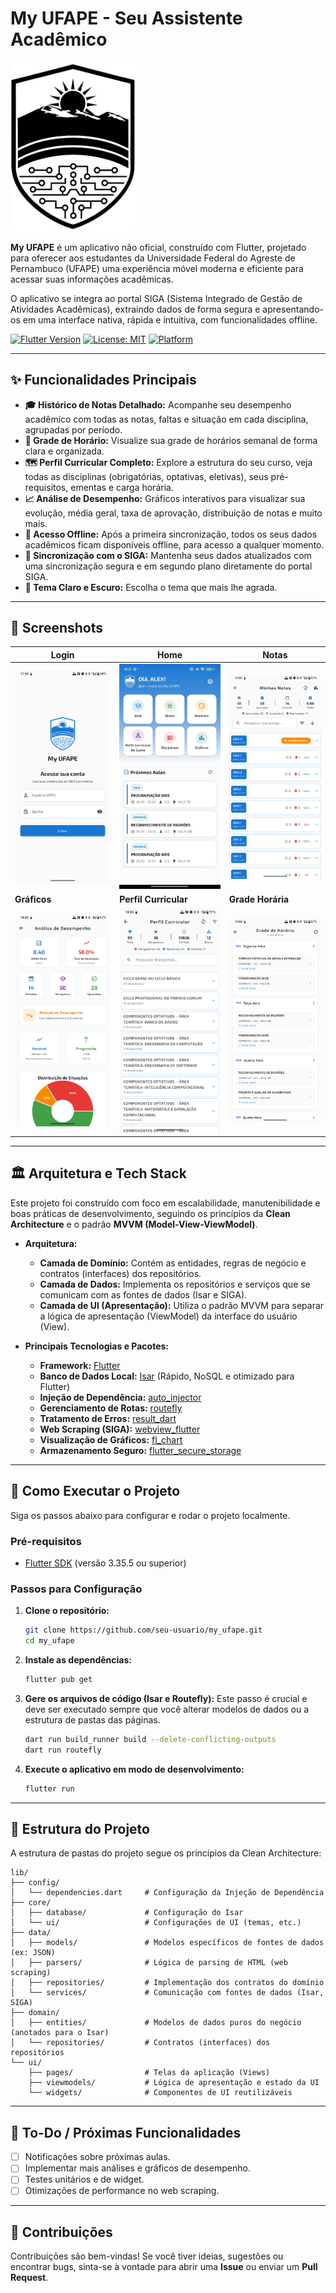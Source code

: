 # My UFAPE - Seu Assistente Acadêmico

<img src="assets/images/my_ufape_logo.png" alt="My UFAPE Logo" width="200"/>

**My UFAPE** é um aplicativo não oficial, construído com Flutter, projetado para oferecer aos estudantes da Universidade Federal do Agreste de Pernambuco (UFAPE) uma experiência móvel moderna e eficiente para acessar suas informações acadêmicas.

O aplicativo se integra ao portal SIGA (Sistema Integrado de Gestão de Atividades Acadêmicas), extraindo dados de forma segura e apresentando-os em uma interface nativa, rápida e intuitiva, com funcionalidades offline.

[![Flutter Version](https://img.shields.io/badge/Flutter-3.35.x-blue.svg)](https://flutter.dev)
[![License: MIT](https://img.shields.io/badge/License-MIT-yellow.svg)](https://opensource.org/licenses/MIT)
[![Platform](https://img.shields.io/badge/Platform-Android-green.svg)](https://flutter.dev)

---

## ✨ Funcionalidades Principais

- **🎓 Histórico de Notas Detalhado:** Acompanhe seu desempenho acadêmico com todas as notas, faltas e situação em cada disciplina, agrupadas por período.
- **📅 Grade de Horário:** Visualize sua grade de horários semanal de forma clara e organizada.
- **🗺️ Perfil Curricular Completo:** Explore a estrutura do seu curso, veja todas as disciplinas (obrigatórias, optativas, eletivas), seus pré-requisitos, ementas e carga horária.
- **📈 Análise de Desempenho:** Gráficos interativos para visualizar sua evolução, média geral, taxa de aprovação, distribuição de notas e muito mais.
- **🚀 Acesso Offline:** Após a primeira sincronização, todos os seus dados acadêmicos ficam disponíveis offline, para acesso a qualquer momento.
- **🔄 Sincronização com o SIGA:** Mantenha seus dados atualizados com uma sincronização segura e em segundo plano diretamente do portal SIGA.
- **🎨 Tema Claro e Escuro:** Escolha o tema que mais lhe agrada.

---

## 📸 Screenshots

| Login                                    | Home                                 | Notas                                 |
| ---------------------------------------- | ------------------------------------ | ------------------------------------- |
| ![Login Screen Placeholder](./docs/images/login.png) | ![Home Screen Placeholder](./docs/images/home.jpeg) | ![Grades Screen Placeholder](./docs/images/notas.png) |
| **Gráficos**                               | **Perfil Curricular**                | **Grade Horária**                     |
| ![Charts Screen Placeholder](./docs/images/graficos.png) | ![Profile Screen Placeholder](./docs/images/perfil.png) | ![Timetable Screen Placeholder](./docs/images/grade.png) |

---

## 🏛️ Arquitetura e Tech Stack

Este projeto foi construído com foco em escalabilidade, manutenibilidade e boas práticas de desenvolvimento, seguindo os princípios da **Clean Architecture** e o padrão **MVVM (Model-View-ViewModel)**.

- **Arquitetura:**
  - **Camada de Domínio:** Contém as entidades, regras de negócio e contratos (interfaces) dos repositórios.
  - **Camada de Dados:** Implementa os repositórios e serviços que se comunicam com as fontes de dados (Isar e SIGA).
  - **Camada de UI (Apresentação):** Utiliza o padrão MVVM para separar a lógica de apresentação (ViewModel) da interface do usuário (View).

- **Principais Tecnologias e Pacotes:**
  - **Framework:** [Flutter](https://flutter.dev/)
  - **Banco de Dados Local:** [Isar](https://isar.dev/) (Rápido, NoSQL e otimizado para Flutter)
  - **Injeção de Dependência:** [auto_injector](https://pub.dev/packages/auto_injector)
  - **Gerenciamento de Rotas:** [routefly](https://pub.dev/packages/routefly)
  - **Tratamento de Erros:** [result_dart](https://pub.dev/packages/result_dart)
  - **Web Scraping (SIGA):** [webview_flutter](https://pub.dev/packages/webview_flutter)
  - **Visualização de Gráficos:** [fl_chart](https://pub.dev/packages/fl_chart)
  - **Armazenamento Seguro:** [flutter_secure_storage](https://pub.dev/packages/flutter_secure_storage)

---

## 🚀 Como Executar o Projeto

Siga os passos abaixo para configurar e rodar o projeto localmente.

### Pré-requisitos

- [Flutter SDK](https://docs.flutter.dev/get-started/install) (versão 3.35.5 ou superior)

### Passos para Configuração

1.  **Clone o repositório:**
    ```bash
    git clone https://github.com/seu-usuario/my_ufape.git
    cd my_ufape
    ```

2.  **Instale as dependências:**
    ```bash
    flutter pub get
    ```

3.  **Gere os arquivos de código (Isar e Routefly):**
    Este passo é crucial e deve ser executado sempre que você alterar modelos de dados ou a estrutura de pastas das páginas.
    ```bash
    dart run build_runner build --delete-conflicting-outputs
    dart run routefly
    ```

4.  **Execute o aplicativo em modo de desenvolvimento:**
    ```bash
    flutter run
    ```
---

## 📁 Estrutura do Projeto

A estrutura de pastas do projeto segue os princípios da Clean Architecture:

```
lib/
├── config/
│   └── dependencies.dart     # Configuração da Injeção de Dependência
├── core/
│   ├── database/             # Configuração do Isar
│   └── ui/                   # Configurações de UI (temas, etc.)
├── data/
│   ├── models/               # Modelos específicos de fontes de dados (ex: JSON)
│   ├── parsers/              # Lógica de parsing de HTML (web scraping)
│   ├── repositories/         # Implementação dos contratos do domínio
│   └── services/             # Comunicação com fontes de dados (Isar, SIGA)
├── domain/
│   ├── entities/             # Modelos de dados puros do negócio (anotados para o Isar)
│   └── repositories/         # Contratos (interfaces) dos repositórios
└── ui/
    ├── pages/                # Telas da aplicação (Views)
    ├── viewmodels/           # Lógica de apresentação e estado da UI
    └── widgets/              # Componentes de UI reutilizáveis
```

---

## 🚧 To-Do / Próximas Funcionalidades

- [ ] Notificações sobre próximas aulas.
- [ ] Implementar mais análises e gráficos de desempenho.
- [ ] Testes unitários e de widget.
- [ ] Otimizações de performance no web scraping.

---

## 🤝 Contribuições

Contribuições são bem-vindas! Se você tiver ideias, sugestões ou encontrar bugs, sinta-se à vontade para abrir uma **Issue** ou enviar um **Pull Request**.